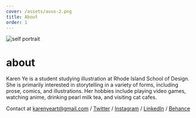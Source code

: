 ```yaml
---
cover: /assets/avus-2.png
title: About
order: 1
---
```

![self portrait](/assets/avus-2.png)

# about

Karen Ye is a student studying illustration at Rhode Island School of Design. She is primarily interested in storytelling in a variety of forms, including prose, comics, and illustrations. Her hobbies include playing video games, watching anime, drinking pearl milk tea, and visiting cat cafes.

Contact at karenyeart@gmail.com / [Twitter](https://twitter.com/kei_ae) / [Instagram](https://instagram.com/kei_ae/) / [LinkedIn](https://www.linkedin.com/in/karen-ye/) / [Behance](https://www.behance.net/karenye)
